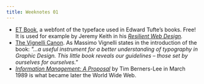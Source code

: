 ```yaml
---
title: Weeknotes 01
---
```

- [ET Book](https://edwardtufte.github.io/et-book/), a webfont of the typeface used in Edward Tufte’s books. Free! It is used for example by Jeremy Keith in his *[Resilient Web Design](https://resilientwebdesign.com).* 
- [The Vignelli Canon](/assets/the-vignelli-canon.pdf). As Massimo Vignelli states in the introduction of the book: *"…a useful instrument for a better understanding of typography in Graphic Design. This little book reveals our guidelines – those set by ourselves for ourselves."*
- *[Information Management: A Proposal](https://www.w3.org/History/1989/proposal.html)* by Tim Berners-Lee in March 1989 is what became later the World Wide Web.
